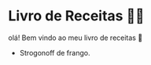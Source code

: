 # Livro de Receitas :man_cook:

olá! Bem vindo ao meu livro de receitas :wave:

- Strogonoff de frango.
